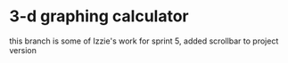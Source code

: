 # 3-d graphing calculator 

this branch is some of Izzie's work for sprint 5, added scrollbar to project version
